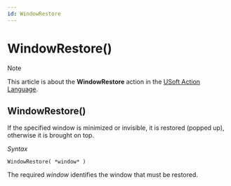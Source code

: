 ```yaml
---
id: WindowRestore
---
```


# WindowRestore()



> [!NOTE]
> This article is about the **WindowRestore** action in the [USoft Action Language](/docs/Task%20flow/Action%20Language%20reference/USoft%20Action%20Language.md).

## **WindowRestore()**

If the specified window is minimized or invisible, it is restored (popped up), otherwise it is brought on top.

*Syntax*

```
WindowRestore( *window* )
```

The required *window* identifies the window that must be restored.